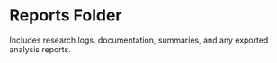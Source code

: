 # Reports Folder

Includes research logs, documentation, summaries, and any exported analysis reports.